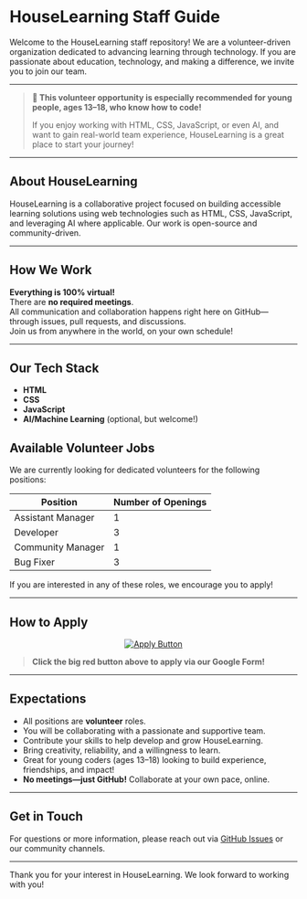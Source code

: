 # HouseLearning Staff Guide

Welcome to the HouseLearning staff repository! We are a volunteer-driven organization dedicated to advancing learning through technology. If you are passionate about education, technology, and making a difference, we invite you to join our team.

---

> **🌟 This volunteer opportunity is especially recommended for young people, ages 13–18, who know how to code!**
>
> If you enjoy working with HTML, CSS, JavaScript, or even AI, and want to gain real-world team experience, HouseLearning is a great place to start your journey!

---

## About HouseLearning

HouseLearning is a collaborative project focused on building accessible learning solutions using web technologies such as HTML, CSS, JavaScript, and leveraging AI where applicable. Our work is open-source and community-driven.

---

## How We Work

**Everything is 100% virtual!**  
There are **no required meetings**.  
All communication and collaboration happens right here on GitHub—through issues, pull requests, and discussions.  
Join us from anywhere in the world, on your own schedule!

---

## Our Tech Stack

- **HTML**
- **CSS**
- **JavaScript**
- **AI/Machine Learning** (optional, but welcome!)

## Available Volunteer Jobs

We are currently looking for dedicated volunteers for the following positions:

| Position                 | Number of Openings |
|--------------------------|--------------------|
| Assistant Manager        | 1                  |
| Developer                | 3                  |
| Community Manager        | 1                  |
| Bug Fixer                | 3                  |

If you are interested in any of these roles, we encourage you to apply!

---

## How to Apply

<div align="center">
  <a href="https://forms.gle/3PnaQ2UxfSkB1QAHA" target="_blank">
    <img src="https://img.shields.io/badge/APPLY-Big%20Red%20Button-E74C3C?style=for-the-badge&logo=googleforms&logoColor=white" alt="Apply Button"/>
  </a>
</div>

> **Click the big red button above to apply via our Google Form!**

---

## Expectations

- All positions are **volunteer** roles.
- You will be collaborating with a passionate and supportive team.
- Contribute your skills to help develop and grow HouseLearning.
- Bring creativity, reliability, and a willingness to learn.
- Great for young coders (ages 13–18) looking to build experience, friendships, and impact!
- **No meetings—just GitHub!** Collaborate at your own pace, online.

---

## Get in Touch

For questions or more information, please reach out via [GitHub Issues](https://github.com/houselearning/issue-channel/issues) or our community channels.

---

Thank you for your interest in HouseLearning. We look forward to working with you!
